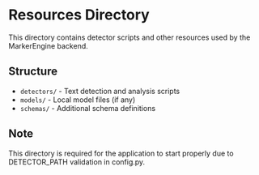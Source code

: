 # Resources Directory

This directory contains detector scripts and other resources used by the MarkerEngine backend.

## Structure

- `detectors/` - Text detection and analysis scripts
- `models/` - Local model files (if any)
- `schemas/` - Additional schema definitions

## Note

This directory is required for the application to start properly due to DETECTOR_PATH validation in config.py.